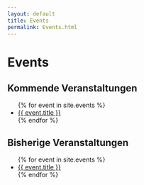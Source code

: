 ```yaml
---
layout: default
title: Events
permalink: Events.html
---
```


# Events

## Kommende Veranstaltungen

<ul>{% for event in site.events %}<li><a href="{{ event.url }}">{{ event.title }}</a></li>{% endfor %}</ul>

## Bisherige Veranstaltungen

<ul>{% for event in site.events %}<li><a href="{{ event.url }}">{{ event.title }}</a></li>{% endfor %}</ul>